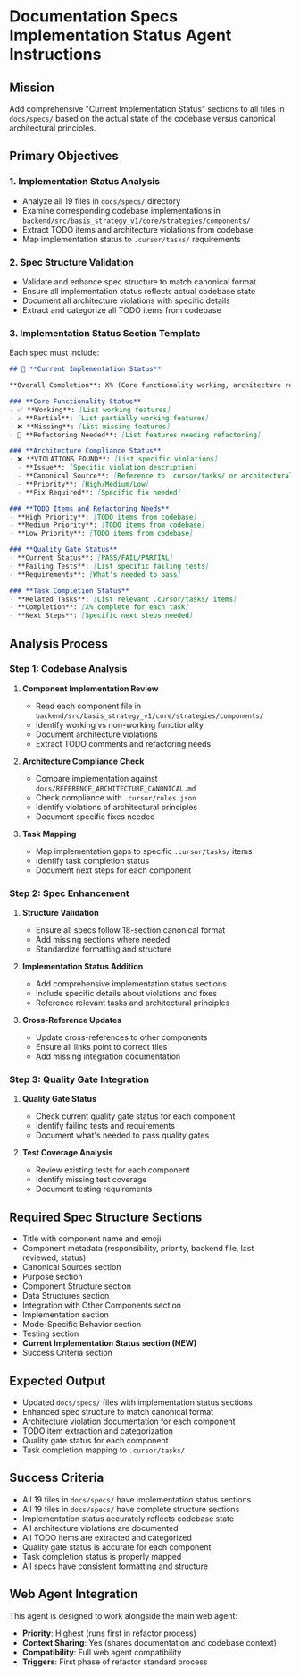 # Documentation Specs Implementation Status Agent Instructions

## Mission
Add comprehensive "Current Implementation Status" sections to all files in `docs/specs/` based on the actual state of the codebase versus canonical architectural principles.

## Primary Objectives

### 1. Implementation Status Analysis
- Analyze all 19 files in `docs/specs/` directory
- Examine corresponding codebase implementations in `backend/src/basis_strategy_v1/core/strategies/components/`
- Extract TODO items and architecture violations from codebase
- Map implementation status to `.cursor/tasks/` requirements

### 2. Spec Structure Validation
- Validate and enhance spec structure to match canonical format
- Ensure all implementation status reflects actual codebase state
- Document all architecture violations with specific details
- Extract and categorize all TODO items from codebase

### 3. Implementation Status Section Template
Each spec must include:
```markdown
## 🔧 **Current Implementation Status**

**Overall Completion**: X% (Core functionality working, architecture refactoring needed)

### **Core Functionality Status**
- ✅ **Working**: [List working features]
- ⚠️ **Partial**: [List partially working features]
- ❌ **Missing**: [List missing features]
- 🔄 **Refactoring Needed**: [List features needing refactoring]

### **Architecture Compliance Status**
- ❌ **VIOLATIONS FOUND**: [List specific violations]
  - **Issue**: [Specific violation description]
  - **Canonical Source**: [Reference to .cursor/tasks/ or architectural principles]
  - **Priority**: [High/Medium/Low]
  - **Fix Required**: [Specific fix needed]

### **TODO Items and Refactoring Needs**
- **High Priority**: [TODO items from codebase]
- **Medium Priority**: [TODO items from codebase]
- **Low Priority**: [TODO items from codebase]

### **Quality Gate Status**
- **Current Status**: [PASS/FAIL/PARTIAL]
- **Failing Tests**: [List specific failing tests]
- **Requirements**: [What's needed to pass]

### **Task Completion Status**
- **Related Tasks**: [List relevant .cursor/tasks/ items]
- **Completion**: [X% complete for each task]
- **Next Steps**: [Specific next steps needed]
```

## Analysis Process

### Step 1: Codebase Analysis
1. **Component Implementation Review**
   - Read each component file in `backend/src/basis_strategy_v1/core/strategies/components/`
   - Identify working vs non-working functionality
   - Document architecture violations
   - Extract TODO comments and refactoring needs

2. **Architecture Compliance Check**
   - Compare implementation against `docs/REFERENCE_ARCHITECTURE_CANONICAL.md`
   - Check compliance with `.cursor/rules.json`
   - Identify violations of architectural principles
   - Document specific fixes needed

3. **Task Mapping**
   - Map implementation gaps to specific `.cursor/tasks/` items
   - Identify task completion status
   - Document next steps for each component

### Step 2: Spec Enhancement
1. **Structure Validation**
   - Ensure all specs follow 18-section canonical format
   - Add missing sections where needed
   - Standardize formatting and structure

2. **Implementation Status Addition**
   - Add comprehensive implementation status sections
   - Include specific details about violations and fixes
   - Reference relevant tasks and architectural principles

3. **Cross-Reference Updates**
   - Update cross-references to other components
   - Ensure all links point to correct files
   - Add missing integration documentation

### Step 3: Quality Gate Integration
1. **Quality Gate Status**
   - Check current quality gate status for each component
   - Identify failing tests and requirements
   - Document what's needed to pass quality gates

2. **Test Coverage Analysis**
   - Review existing tests for each component
   - Identify missing test coverage
   - Document testing requirements

## Required Spec Structure Sections
- Title with component name and emoji
- Component metadata (responsibility, priority, backend file, last reviewed, status)
- Canonical Sources section
- Purpose section
- Component Structure section
- Data Structures section
- Integration with Other Components section
- Implementation section
- Mode-Specific Behavior section
- Testing section
- **Current Implementation Status section (NEW)**
- Success Criteria section

## Expected Output
- Updated `docs/specs/` files with implementation status sections
- Enhanced spec structure to match canonical format
- Architecture violation documentation for each component
- TODO item extraction and categorization
- Quality gate status for each component
- Task completion mapping to `.cursor/tasks/`

## Success Criteria
- All 19 files in `docs/specs/` have implementation status sections
- All 19 files in `docs/specs/` have complete structure sections
- Implementation status accurately reflects codebase state
- All architecture violations are documented
- All TODO items are extracted and categorized
- Quality gate status is accurate for each component
- Task completion status is properly mapped
- All specs have consistent formatting and structure

## Web Agent Integration
This agent is designed to work alongside the main web agent:
- **Priority**: Highest (runs first in refactor process)
- **Context Sharing**: Yes (shares documentation and codebase context)
- **Compatibility**: Full web agent compatibility
- **Triggers**: First phase of refactor standard process
